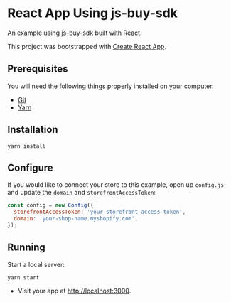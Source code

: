 # React App Using js-buy-sdk

An example using [js-buy-sdk](https://github.com/Shopify/js-buy-sdk) built with [React](https://facebook.github.io/react/).

This project was bootstrapped with [Create React App](https://github.com/facebookincubator/create-react-app).

## Prerequisites

You will need the following things properly installed on your computer.

* [Git](https://git-scm.com/)
* [Yarn](https://yarnpkg.com/en/)

## Installation

```
yarn install
```

## Configure

If you would like to connect your store to this example, open up `config.js` and update the `domain` and `storefrontAccessToken`:

```js
const config = new Config({
  storefrontAccessToken: 'your-storefront-access-token',
  domain: 'your-shop-name.myshopify.com',
});
```

## Running

Start a local server:

```
yarn start
```
* Visit your app at [http://localhost:3000](http://localhost:3000).
